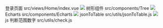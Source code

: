 登录页面 src/views/Home/index.vue
![](https://cdn.michstabe.cn/blog/202302251101116.png)
树形组件 src/components/Tree
![](https://cdn.michstabe.cn/blog/202302251102163.png)
Echarts src/components/Echarts
![](https://cdn.michstabe.cn/blog/202302251102022.png)
jsonToTable src/utils/jsonToTable.js
![](https://cdn.michstabe.cn/blog/202302251059804.png)
js 判断范围数字 src/utils/check.js
